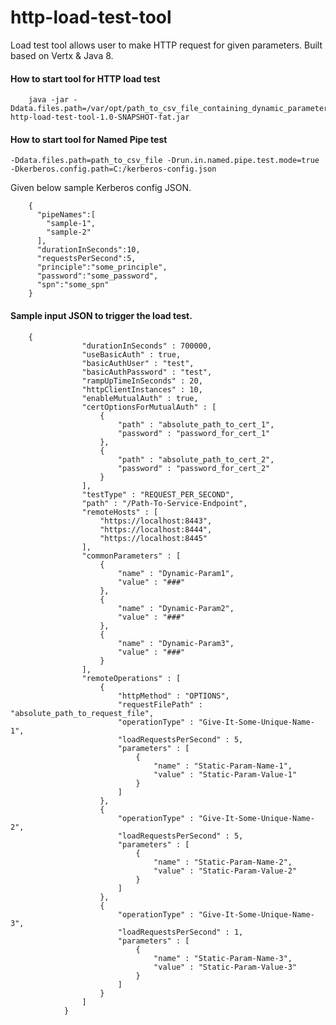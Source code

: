 # http-load-test-tool
Load test tool allows user to make HTTP request for given parameters. Built based on Vertx &amp; Java 8.


#### How to start tool for HTTP load test

        java -jar -Ddata.files.path=/var/opt/path_to_csv_file_containing_dynamic_parameters.csv http-load-test-tool-1.0-SNAPSHOT-fat.jar

#### How to start tool for Named Pipe test


    -Ddata.files.path=path_to_csv_file -Drun.in.named.pipe.test.mode=true -Dkerberos.config.path=C:/kerberos-config.json
    

Given below sample Kerberos config JSON.

        {
          "pipeNames":[
            "sample-1",
            "sample-2"
          ],
          "durationInSeconds":10,
          "requestsPerSecond":5,
          "principle":"some_principle",
          "password":"some_password",
          "spn":"some_spn"
        }

    

#### Sample input JSON to trigger the load test.

        {
                    "durationInSeconds" : 700000,
                    "useBasicAuth" : true,
                    "basicAuthUser" : "test",
                    "basicAuthPassword" : "test",
                    "rampUpTimeInSeconds" : 20,
                    "httpClientInstances" : 10,
                    "enableMutualAuth" : true,
                    "certOptionsForMutualAuth" : [
                    	{
                    		"path" : "absolute_path_to_cert_1",
                    		"password" : "password_for_cert_1"
                    	},
                    	{
                    		"path" : "absolute_path_to_cert_2",
                    		"password" : "password_for_cert_2"
                    	}
                    ],
                    "testType" : "REQUEST_PER_SECOND",
                    "path" : "/Path-To-Service-Endpoint",
                	"remoteHosts" : [
                		"https://localhost:8443",
                		"https://localhost:8444",
                		"https://localhost:8445"
                	],
                	"commonParameters" : [
                		{
                			"name" : "Dynamic-Param1",
                			"value" : "###"
                		},
                		{
                			"name" : "Dynamic-Param2",
                			"value" : "###"
                		},
                		{
                			"name" : "Dynamic-Param3",
                			"value" : "###"
                		}
                	],
                    "remoteOperations" : [
                    	{
                    		"httpMethod" : "OPTIONS",
                    		"requestFilePath" : "absolute_path_to_request_file",
                    		"operationType" : "Give-It-Some-Unique-Name-1",
                	    	"loadRequestsPerSecond" : 5, 
                	    	"parameters" : [
                	    		{
                	    			"name" : "Static-Param-Name-1",
                	    			"value" : "Static-Param-Value-1"
                	    		}
                	    	]
                    	},
                    	{
                    		"operationType" : "Give-It-Some-Unique-Name-2",
                	    	"loadRequestsPerSecond" : 5, 
                	    	"parameters" : [
                	    		{
                	    			"name" : "Static-Param-Name-2",
                	    			"value" : "Static-Param-Value-2"
                	    		}
                	    	]
                    	},
                    	{
                    		"operationType" : "Give-It-Some-Unique-Name-3",
                	    	"loadRequestsPerSecond" : 1, 
                	    	"parameters" : [
                	    		{
                	    			"name" : "Static-Param-Name-3",
                	    			"value" : "Static-Param-Value-3"
                	    		}
                	    	]
                    	}
                    ]
                }